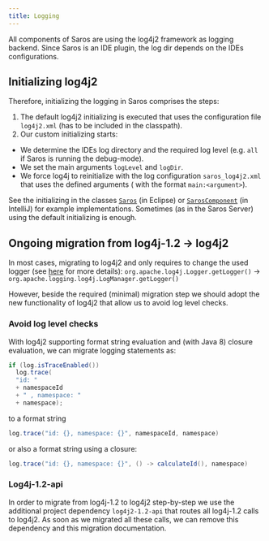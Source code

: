 ```yaml
---
title: Logging
---
```


All components of Saros are using the log4j2 framework as logging backend.
Since Saros is an IDE plugin, the log dir depends on the IDEs configurations.

## Initializing log4j2

Therefore, initializing the logging in Saros comprises the steps:
1. The default log4j2 initializing is executed that uses the configuration file `log4j2.xml` (has to be included in the classpath).
2. Our custom initializing starts:
  * We determine the IDEs log directory and the required log level (e.g. `all` if Saros is running the debug-mode).
  * We set the main arguments `logLevel` and `logDir`.
  * We force log4j to reinitialize with the log configuration `saros_log4j2.xml` that uses the defined arguments ( with the format `main:<argument>`).

See the initializing in the classes [`Saros`](https://github.com/saros-project/saros/blob/master/eclipse/src/saros/Saros.java) (in Eclipse)
or [`SarosComponent`](https://github.com/saros-project/saros/blob/master/intellij/src/saros/intellij/SarosComponent.java) (in IntelliJ)
for example implementations. Sometimes (as in the Saros Server) using the default initializing is enough. 

## Ongoing migration from log4j-1.2 -> log4j2

In most cases, migrating to log4j2 and only requires to change the
used logger (see [here](https://logging.apache.org/log4j/2.x/manual/migration.html) for more details):
`org.apache.log4j.Logger.getLogger()` -> `org.apache.logging.log4j.LogManager.getLogger()`

However, beside the required (minimal) migration step we should adopt the new functionality
of log4j2 that allow us to avoid log level checks.

### Avoid log level checks 

With log4j2 supporting format string evaluation and (with Java 8) closure evaluation, we
can migrate logging statements as:
```java
if (log.isTraceEnabled())
  log.trace(
  "id: "
  + namespaceId
  + " , namespace: "
  + namespace);
```
to a format string
```java
log.trace("id: {}, namespace: {}", namespaceId, namespace)
```
or also a format string using a closure:
```java
log.trace("id: {}, namespace: {}", () -> calculateId(), namespace)
```

### Log4j-1.2-api

In order to migrate from log4j-1.2 to log4j2 step-by-step
we use the additional project dependency `log4j2-1.2-api` that
routes all log4j-1.2 calls to log4j2.
As soon as we migrated all these calls, we can remove this dependency and this migration
documentation. 
